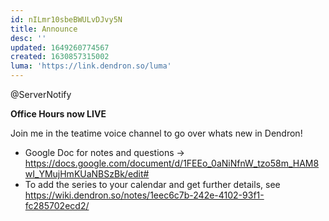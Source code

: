 ```yaml
---
id: nILmr10sbeBWULvDJvy5N
title: Announce
desc: ''
updated: 1649260774567
created: 1630857315002
luma: 'https://link.dendron.so/luma'
---
```


@ServerNotify

**Office Hours now LIVE**

Join me in the teatime voice channel to go over whats new in Dendron!
- Google Doc for notes and questions -> https://docs.google.com/document/d/1FEEo_0aNiNfnW_tzo58m_HAM8wI_YMujHmKUaNBSzBk/edit# 
- To add the series to your calendar and get further details, see https://wiki.dendron.so/notes/1eec6c7b-242e-4102-93f1-fc285702ecd2/
